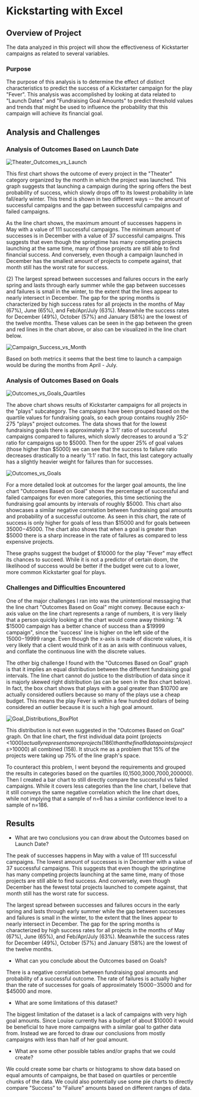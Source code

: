 # Kickstarting with Excel

## Overview of Project
The data analyzed in this project will show the effectiveness of Kickstarter campaigns as related to several variables.

### Purpose
The purpose of this analysis is to determine the effect of distinct characteristics to predict the success of a Kickstarter campaign for the play "Fever".
This analysis was accomplished by looking at data related to "Launch Dates" and "Fundraising Goal Amounts" to predict threshold values and trends that might be used to influence the probability that this campaign will achieve its financial goal.


## Analysis and Challenges


### Analysis of Outcomes Based on Launch Date
![Theater_Outcomes_vs_Launch](images/Theater_Outcomes_vs_Launch.png)

This first chart shows the outcome of every project in the "Theater" category organized by the month in which the project was launched. This graph suggests that launching a campaign during the spring offers the best probability of success, which slowly drops off to its lowest probability in late fall/early winter. This trend is shown in two different ways -- the amount of successful campaigns and the gap between successful campaigns and failed campaigns. 

As the line chart shows, the maximum amount of successes happens in May with a value of 111 successful campaigns. The minimum amount of successes is in December with a value of 37 successful campaigns. This suggests that even though the springtime has many competing projects launching at the same time, many of those projects are still able to find financial success. And conversely, even though a campaign launched in December has the smallest amount of projects to compete against, that month still has the worst rate for success.

(2) The largest spread between successes and failures occurs in the early spring and lasts through early summer while the gap between successes and failures is small in the winter, to the extent that the lines appear to nearly intersect in December. The gap for the spring months is characterized by high success rates for all projects in the months of May (67%), June (65%), and Feb/Apr/July (63%). Meanwhile the success rates for December (49%), October (57%) and January (58%) are the lowest of the twelve months. These values can be seen in the gap between the green and red lines in the chart above, or also can be visualized in the line chart below.

![Campaign_Success_vs_Month](images/Campaign_Success_vs_Month.png)

Based on both metrics it seems that the best time to launch a campaign would be during the months from April - July.



### Analysis of Outcomes Based on Goals
![Outcomes_vs_Goals_Quartiles](images/Outcomes_vs_Goals_Quartiles.png)

The above chart shows results of Kickstarter campaigns for all projects in the "plays" subcategory. The campaigns have been grouped based on the quartile values for fundraising goals, so each group contains roughly 250-275 "plays" project outcomes. The data shows that for the lowest fundraising goals there is approximately a '3:1' ratio of successful campaigns compared to failures, which slowly decreases to around a '5:2' ratio for campaigns up to $5000. Then for the upper 25% of goal values (those higher than $5000) we can see that the success to failure ratio decreases drastically to a nearly '1:1' ratio. In fact, this last category actually has a slightly heavier weight for failures than for successes.

![Outcomes_vs_Goals](images/Outcomes_vs_Goals.png)

For a more detailed look at outcomes for the larger goal amounts, the line chart "Outcomes Based on Goal" shows the percentage of successful and failed campaigns for even more categories, this time sectioning the fundraising goal amounts by intervals of roughly $5000. This chart also showcases a similar negative correlation between fundraising goal amounts and probability of a successful outcome. As seen in this chart, the rate of success is only higher for goals of less than $15000 and for goals between $35000-$45000. The chart also shows that when a goal is greater than $5000 there is a sharp increase in the rate of failures as compared to less expensive projects.

These graphs suggest the budget of $10000 for the play "Fever" may effect its chances to succeed. While it is not a predictor of certain doom, the likelihood of success would be better if the budget were cut to a lower, more common Kickstarter goal for plays.


### Challenges and Difficulties Encountered
One of the major challenges I ran into was the unintentional messaging that the line chart "Outcomes Based on Goal" might convey. Because each x-axis value on the line chart represents a range of numbers, it is very likely that a person quickly looking at the chart would come away thinking: "A $15000 campaign has a better chance of success than a $19999 campaign", since the 'success' line is higher on the left side of the $15000-$19999 range. Even though the x-axis is made of discrete values, it is very likely that a client would think of it as an axis with continuous values, and conflate the continuous line with the discrete values.

The other big challenge I found with the "Outcomes Based on Goal" graph is that it implies an equal distribution between the different fundraising goal intervals. The line chart cannot do justice to the distribution of data since it is majorly skewed right distribution (as can be seen in the Box chart below). In fact, the box chart shows that plays with a goal greater than $10700 are actually considered outliers because so many of the plays use a cheap budget. This means the play Fever is within a few hundred dollars of being considered an outlier because it is such a high goal amount.

![Goal_Distributions_BoxPlot](images/Goal_Distributions_BoxPlot.png)

This distribution is not even suggested in the "Outcomes Based on Goal" graph. On that line chart, the first individual data point (projects <$1000) actually represents more projects (186) than the final 9 data points (projects >$10000) all combined (158). It struck me as a problem that 15% of the projects were taking up 75% of the line graph's space.

To counteract this problem, I went beyond the requirements and grouped the results in categories based on the quartiles (0,1500,3000,7000,200000). Then I created a bar chart to still directly compare the successful vs failed campaigns. While it covers less categories than the line chart, I believe that it still conveys the same negative correlation which the line chart does, while not implying that a sample of n=6 has a similar confidence level to a sample of n=186.

## Results

- What are two conclusions you can draw about the Outcomes based on Launch Date?

The peak of successes happens in May with a value of 111 successful campaigns. The lowest amount of successes is in December with a value of 37 successful campaigns. This suggests that even though the springtime has many competing projects launching at the same time, many of those projects are still able to find success. And conversely, even though December has the fewest total projects launched to compete against, that month still has the worst rate for success.

The largest spread between successes and failures occurs in the early spring and lasts through early summer while the gap between successes and failures is small in the winter, to the extent that the lines appear to nearly intersect in December. The gap for the spring months is characterized by high success rates for all projects in the months of May (67%), June (65%), and Feb/Apr/July (63%). Meanwhile the success rates for December (49%), October (57%) and January (58%) are the lowest of the twelve months.


- What can you conclude about the Outcomes based on Goals?

There is a negative correlation between fundraising goal amounts and probability of a successful outcome. The rate of failures is actually higher than the rate of successes for goals of approximately $15000-$35000 and for $45000 and more.


- What are some limitations of this dataset?

The biggest limitation of the dataset is a lack of campaigns with very high goal amounts. Since Louise currently has a budget of about $10000 it would be beneficial to have more campaigns with a similar goal to gather data from. Instead we are forced to draw our conclusions from mostly campaigns with less than half of her goal amount.

- What are some other possible tables and/or graphs that we could create?

We could create some bar charts or histograms to show data based on equal amounts of campaigns, be that based on quartiles or percentile chunks of the data. We could also potentially use some pie charts to directly compare "Success" to "Failure" amounts based on different ranges of data. 
